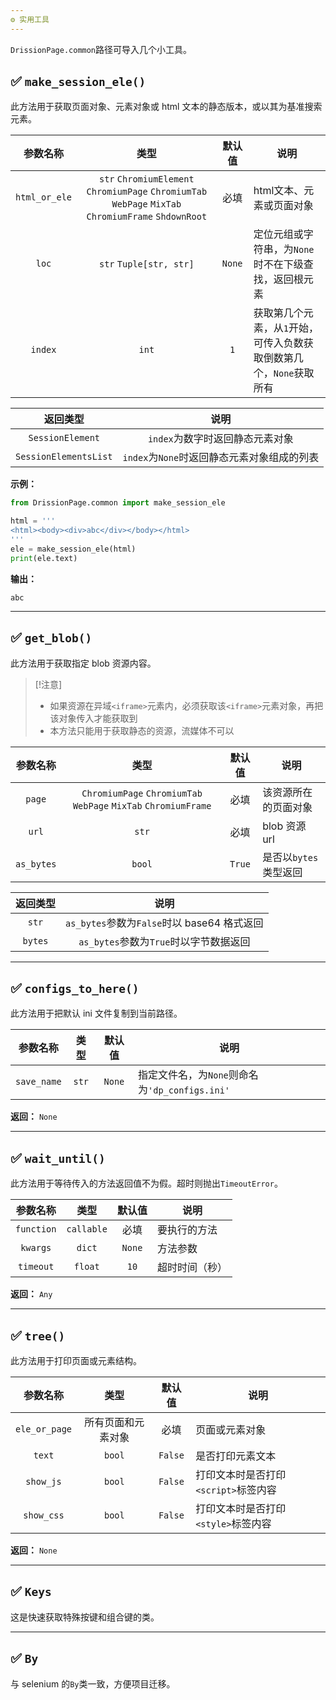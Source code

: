```yaml
---
⚙️ 实用工具
---
```


`DrissionPage.common`路径可导入几个小工具。

## ✅️️ `make_session_ele()`

此方法用于获取页面对象、元素对象或 html 文本的静态版本，或以其为基准搜索元素。

|   参数名称    |                             类型                             | 默认值 | 说明                                                         |
| :-----------: | :----------------------------------------------------------: | :----: | ------------------------------------------------------------ |
| `html_or_ele` | `str` `ChromiumElement` `ChromiumPage` `ChromiumTab` `WebPage` `MixTab` `ChromiumFrame` `ShdownRoot` |  必填  | html文本、元素或页面对象                                     |
|     `loc`     |                   `str` `Tuple[str, str]`                    | `None` | 定位元组或字符串，为`None`时不在下级查找，返回根元素         |
|    `index`    |                            `int`                             |  `1`   | 获取第几个元素，从`1`开始，可传入负数获取倒数第几个，`None`获取所有 |

|       返回类型        |                    说明                     |
| :-------------------: | :-----------------------------------------: |
|   `SessionElement`    |       `index`为数字时返回静态元素对象       |
| `SessionElementsList` | `index`为`None`时返回静态元素对象组成的列表 |

**示例：**

```python
from DrissionPage.common import make_session_ele

html = '''
<html><body><div>abc</div></body></html>
'''
ele = make_session_ele(html)
print(ele.text)
```

**输出：**

```shell
abc
```

---

## ✅️️ `get_blob()`

此方法用于获取指定 blob 资源内容。

> [!注意]
>
> - 如果资源在异域`<iframe>`元素内，必须获取该`<iframe>`元素对象，再把该对象传入才能获取到
> - 本方法只能用于获取静态的资源，流媒体不可以

|  参数名称  |                             类型                             | 默认值 | 说明                  |
| :--------: | :----------------------------------------------------------: | :----: | --------------------- |
|   `page`   | `ChromiumPage` `ChromiumTab` `WebPage` `MixTab` `ChromiumFrame` |  必填  | 该资源所在的页面对象  |
|   `url`    |                            `str`                             |  必填  | blob 资源 url         |
| `as_bytes` |                            `bool`                            | `True` | 是否以`bytes`类型返回 |

| 返回类型 |                    说明                     |
| :------: | :-----------------------------------------: |
|  `str`   | `as_bytes`参数为`False`时以 base64 格式返回 |
| `bytes`  |   `as_bytes`参数为`True`时以字节数据返回    |

---

## ✅️️ `configs_to_here()`

此方法用于把默认 ini 文件复制到当前路径。

|  参数名称   | 类型  | 默认值 | 说明                                           |
| :---------: | :---: | :----: | ---------------------------------------------- |
| `save_name` | `str` | `None` | 指定文件名，为`None`则命名为`'dp_configs.ini'` |

**返回：** `None`

---

## ✅️️ `wait_until()`

此方法用于等待传入的方法返回值不为假。超时则抛出`TimeoutError`。

|  参数名称  |    类型    | 默认值 | 说明           |
| :--------: | :--------: | :----: | -------------- |
| `function` | `callable` |  必填  | 要执行的方法   |
|  `kwargs`  |   `dict`   | `None` | 方法参数       |
| `timeout`  |  `float`   |  `10`  | 超时时间（秒） |

**返回：** `Any`

---

## ✅️️ `tree()`

此方法用于打印页面或元素结构。

|   参数名称    |        类型        | 默认值  | 说明                                 |
| :-----------: | :----------------: | :-----: | ------------------------------------ |
| `ele_or_page` | 所有页面和元素对象 |  必填   | 页面或元素对象                       |
|    `text`     |       `bool`       | `False` | 是否打印元素文本                     |
|   `show_js`   |       `bool`       | `False` | 打印文本时是否打印`<script>`标签内容 |
|  `show_css`   |       `bool`       | `False` | 打印文本时是否打印`<style>`标签内容  |

**返回：** `None`

----

## ✅️️ `Keys`

这是快速获取特殊按键和组合键的类。

----

## ✅️️ `By`

与 selenium 的`By`类一致，方便项目迁移。